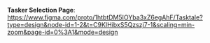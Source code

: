 **Tasker Selection Page**: https://www.figma.com/proto/1htbtDM5IOYba3xZ6egAhF/Tasktale?type=design&node-id=1-2&t=C9KIHibxS5Qzszj7-1&scaling=min-zoom&page-id=0%3A1&mode=design